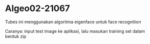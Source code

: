 # Algeo02-21067

Tubes ini menggunakan algoritma eigenface untuk face recognition

Caranya: input test image ke aplikasi, lalu masukan training set dalam bentuk zip